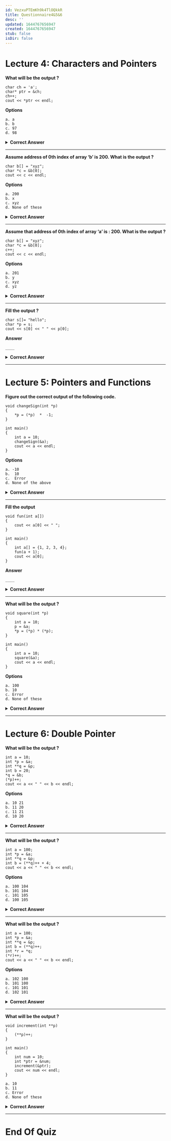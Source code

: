 ```yaml
---
id: VezxuPTEmKh9k4TlOQkkR
title: Questionnaire4&5&6
desc: ''
updated: 1644767656947
created: 1644767656947
stub: false
isDir: false
---
```

# Lecture 4: Characters and Pointers

**What will be the output ?**

    char ch = 'a';
    char* ptr = &ch;
    ch++;
    cout << *ptr << endl;

**Options**

    a. a
    b. b
    c. 97
    d. 98

<details> <summary><strong>Correct Answer</strong></summary>

    b. b
    This should print all characters until it reaches a null character. But we can assume that the next one is a null character.

</details>

---

**Assume address of 0th index of array ‘b’ is 200. What is the output ?**

    char b[] = "xyz";
    char *c = &b[0];
    cout << c << endl;

**Options**

    a. 200
    b. x
    c. xyz
    d. None of these

<details> <summary><strong>Correct Answer</strong></summary>

    d. xyz
    This should print all characters until it reaches a null character.

</details>

---

**Assume that address of 0th index of array ‘a’ is : 200. What is the output ?**

    char b[] = "xyz";
    char *c = &b[0];
    c++;
    cout << c << endl;

**Options**

    a. 201
    b. y
    c. xyz
    d. yz

<details> <summary><strong>Correct Answer</strong></summary>

    d. yz
    This should print all characters until it reaches a null character.

</details>

---

**Fill the output ?**

    char s[]= "hello";
    char *p = s;
    cout << s[0] << " " << p[0];

**Answer**

    ____

<details> <summary><strong>Correct Answer</strong></summary>

    h h
    Why not hello hello or h hello? As we have used bracket notation, dereferencing has been done, and dereferencing happens according to the jump.
    The only anomaly is with character addresses(pointers and array_names), where instead of displaying the hex address, we get the derefenced char values till EOS.

</details>

---

# Lecture 5: Pointers and Functions

**Figure out the correct output of the following code.**

    void changeSign(int *p)
    {
        *p = (*p)  *  -1;
    }

    int main()
    {
        int a = 10;
        changeSign(&a);
        cout << a << endl;
    }

**Options**

    a. -10
    b.  10
    c.  Error
    d. None of the above

<details> <summary><strong>Correct Answer</strong></summary>

    -10
    We made changes at the address, and it will surely be reflected.

</details>

---

**Fill the output**

    void fun(int a[])
    {
        cout << a[0] << " ";
    }

    int main()
    {
        int a[] = {1, 2, 3, 4};
        fun(a + 1);
        cout << a[0];
    }

**Answer**

    ____

<details> <summary><strong>Correct Answer</strong></summary>

    2 1
    Obvious.

</details>

---

**What will be the output ?**

    void square(int *p)
    {
        int a = 10;
        p = &a;
        *p = (*p) * (*p);
    }

    int main()
    {
        int a = 10;
        square(&a);
        cout << a << endl;
    }

**Options**

    a. 100
    b. 10
    c. Error
    d. None of these

<details> <summary><strong>Correct Answer</strong></summary>

    10
    No changes were made at the location of the argument.

</details>

---

# Lecture 6: Double Pointer

**What will be the output ?**

    int a = 10;
    int *p = &a;
    int **q = &p;
    int b = 20;
    *q = &b;
    (*p)++;
    cout << a << " " << b << endl;

**Options**

    a. 10 21
    b. 11 20
    c. 11 21
    d. 10 20

<details> <summary><strong>Correct Answer</strong></summary>

    a. 10 21
    Use the diagram rules.

</details>

---

**What will be the output ?**

    int a = 100;
    int *p = &a;
    int **q = &p;
    int b = (**q)++ + 4;
    cout << a << " " << b << endl;

**Options**

    a. 100 104
    b. 101 104
    c. 101 105
    d. 100 105

<details> <summary><strong>Correct Answer</strong></summary>

    a. 101 104
    ++ is evaluated after the statement ends. Safe assumption.

</details>

---

**What will be the output ?**

    int a = 100;
    int *p = &a;
    int **q = &p;
    int b = (**q)++;
    int *r = *q;
    (*r)++;
    cout << a << " " << b << endl;

**Options**

    a. 102 100
    b. 101 100
    c. 101 101
    d. 102 101

<details> <summary><strong>Correct Answer</strong></summary>

    a. 102 100
    Draw a diagram.

</details>

---

**What will be the output ?**

    void increment(int **p)
    {
        (**p)++;
    }

    int main()
    {
        int num = 10;
        int *ptr = &num;
        increment(&ptr);
        cout << num << endl;
    }

    a. 10
    b. 11
    c. Error
    d. None of these

<details> <summary><strong>Correct Answer</strong></summary>

    b. 11
    The function changes the value at the address.

</details>

---

# End Of Quiz
